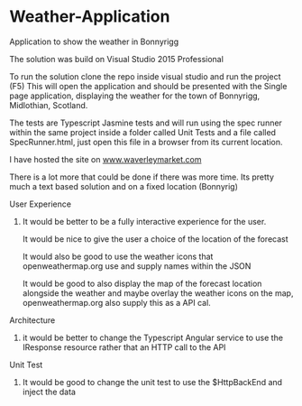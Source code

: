 
# Weather-Application
Application to show the weather in Bonnyrigg

The solution was build on Visual Studio 2015 Professional

To run the solution clone the repo inside visual studio and run the project (F5)
This will open the application and should be presented with the Single page application, displaying
the weather for the town of Bonnyrigg, Midlothian, Scotland.

The tests are Typescript Jasmine tests and will run using the spec runner within the same project inside a folder 
called Unit Tests and a file called SpecRunner.html, just open this file in a browser from its current location.

I have hosted the site on www.waverleymarket.com 

There is a lot more that could be done if there was more time. Its pretty much a text based solution and on a fixed location (Bonnyrig)

User Experience
1. It would be better to be a fully interactive experience for the user.

      It would be nice to give the user a choice of the location of the forecast
      
      It would also be good to use the weather icons that openweathermap.org use and supply names within the JSON
      
      It would be good to also display the map of the forecast location alongside the weather and maybe overlay the weather icons on the map, openweathermap.org also supply this as a API cal.

Architecture
1. it would be better to change the Typescript Angular service to use the IResponse resource rather that an HTTP call to the API

Unit Test
1. It would be good to change the unit test to use the $HttpBackEnd and inject the data





